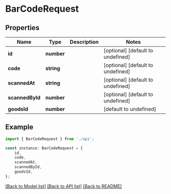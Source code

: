 # BarCodeRequest


## Properties

Name | Type | Description | Notes
------------ | ------------- | ------------- | -------------
**id** | **number** |  | [optional] [default to undefined]
**code** | **string** |  | [optional] [default to undefined]
**scannedAt** | **string** |  | [optional] [default to undefined]
**scannedById** | **number** |  | [optional] [default to undefined]
**goodsId** | **number** |  | [default to undefined]

## Example

```typescript
import { BarCodeRequest } from './api';

const instance: BarCodeRequest = {
    id,
    code,
    scannedAt,
    scannedById,
    goodsId,
};
```

[[Back to Model list]](../README.md#documentation-for-models) [[Back to API list]](../README.md#documentation-for-api-endpoints) [[Back to README]](../README.md)
